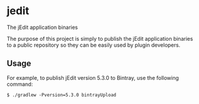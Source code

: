 # jedit

The jEdit application binaries

The purpose of this project is simply to publish the jEdit application binaries to a public repository so they can be easily used by plugin developers.

## Usage

For example, to publish jEdit version 5.3.0 to Bintray, use the following command:

```
$ ./gradlew -Pversion=5.3.0 bintrayUpload
```
